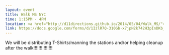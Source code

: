 ```yaml
---
layout: event
title: Walk MS NYC
time: 1:15PM - 4PM
location: <a href="http://d11directions.github.io/2014/05/04/Walk_MS/">Pier 26  located off West St. between N. Moore St. & Hubert St. in Tribeca </a>
link: https://docs.google.com/forms/d/1IzlR7Q-310Gb-x7jpN2k742H3pInDKb_sIhZpsPoSbM/viewform
---
```

We will be distributing T-Shirts/manning the stations and/or helping cleanup after the walk!!!!!!!!!!!!!!! 